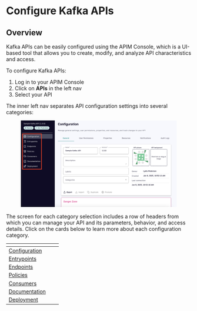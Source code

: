 # Configure Kafka APIs

## Overview

Kafka APIs can be easily configured using the APIM Console, which is a UI-based tool that allows you to create, modify, and analyze API characteristics and access.&#x20;

To configure Kafka APIs:&#x20;

1. Log in to your APIM Console
2. Click on **APIs** in the left nav
3. Select your API

The inner left nav separates API configuration settings into several categories:&#x20;

<figure><img src="../../.gitbook/assets/A 1 config general copy.png" alt=""><figcaption></figcaption></figure>

The screen for each category selection includes a row of headers from which you can manage your API and its parameters, behavior, and access details. Click on the cards below to learn more about each configuration category.

<table data-view="cards"><thead><tr><th></th><th></th><th></th></tr></thead><tbody><tr><td><a href="configuration.md">Configuration</a></td><td></td><td></td></tr><tr><td><a href="entrypoints.md">Entrypoints</a></td><td></td><td></td></tr><tr><td><a href="endpoints.md">Endpoints</a></td><td></td><td></td></tr><tr><td><a href="broken-reference">Policies</a></td><td></td><td></td></tr><tr><td><a href="consumers.md">Consumers</a></td><td></td><td></td></tr><tr><td><a href="documentation.md">Documentation</a></td><td></td><td></td></tr><tr><td><a href="deployment.md">Deployment</a></td><td></td><td></td></tr></tbody></table>

